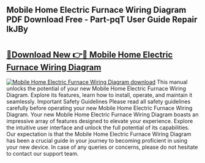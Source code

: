 ## Mobile Home Electric Furnace Wiring Diagram PDF Download Free - Part-pqT User Guide Repair lkJBy

# <h2><a href="http://dfq5op.blite.top/?on=Mobile+Home+Electric+Furnace+Wiring+Diagram">🔗Download New 👉🔴 Mobile Home Electric Furnace Wiring Diagram</a></h2>

[![Mobile Home Electric Furnace Wiring Diagram download](https://i.imgur.com/lujVjoI.png)](http://dfq5op.blite.top/?on=Mobile+Home+Electric+Furnace+Wiring+Diagram)
This manual unlocks the potential of your new Mobile Home Electric Furnace Wiring Diagram. Explore its features, learn how to install, operate, and maintain it seamlessly. Important Safety Guidelines Please read all safety guidelines carefully before operating your new Mobile Home Electric Furnace Wiring Diagram. Your new Mobile Home Electric Furnace Wiring Diagram boasts an impressive array of features designed to elevate your experience. Explore the intuitive user interface and unlock the full potential of its capabilities. Our expectation is that the Mobile Home Electric Furnace Wiring Diagram has been a crucial guide in your journey to becoming proficient in using your new device. In case of any queries or concerns, please do not hesitate to contact our support team.
